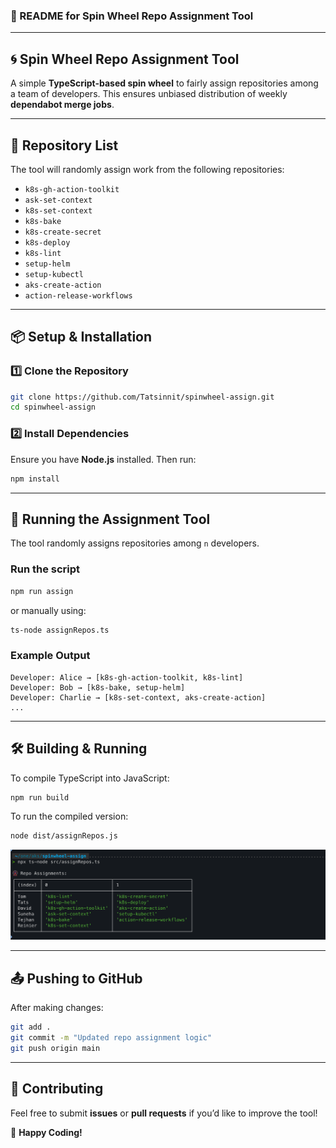 ### **📜 README for Spin Wheel Repo Assignment Tool**  

---

## **🌀 Spin Wheel Repo Assignment Tool**
A simple **TypeScript-based spin wheel** to fairly assign repositories among a team of developers. This ensures unbiased distribution of weekly **dependabot merge jobs**.

---

## **📂 Repository List**
The tool will randomly assign work from the following repositories:
- `k8s-gh-action-toolkit`
- `ask-set-context`
- `k8s-set-context`
- `k8s-bake`
- `k8s-create-secret`
- `k8s-deploy`
- `k8s-lint`
- `setup-helm`
- `setup-kubectl`
- `aks-create-action`
- `action-release-workflows`

---

## **📦 Setup & Installation**

### **1️⃣ Clone the Repository**

```sh
git clone https://github.com/Tatsinnit/spinwheel-assign.git 
cd spinwheel-assign
```

### **2️⃣ Install Dependencies**
Ensure you have **Node.js** installed. Then run:
```sh
npm install
```

---

## **🚀 Running the Assignment Tool**
The tool randomly assigns repositories among `n` developers.

### **Run the script**
```sh
npm run assign
```
or manually using:
```sh
ts-node assignRepos.ts
```

### **Example Output**
```
Developer: Alice → [k8s-gh-action-toolkit, k8s-lint]
Developer: Bob → [k8s-bake, setup-helm]
Developer: Charlie → [k8s-set-context, aks-create-action]
...
```

---

## **🛠️ Building & Running**
To compile TypeScript into JavaScript:
```sh
npm run build
```
To run the compiled version:
```sh
node dist/assignRepos.js
```

![](sampleoutput.png)

---

## **📤 Pushing to GitHub**

After making changes:
```sh
git add .
git commit -m "Updated repo assignment logic"
git push origin main
```

---

## **📝 Contributing**
Feel free to submit **issues** or **pull requests** if you’d like to improve the tool!  

🚀 **Happy Coding!**